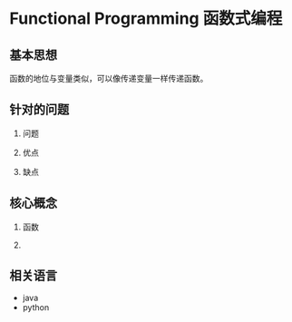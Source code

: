 # Functional Programming 函数式编程
## 基本思想
函数的地位与变量类似，可以像传递变量一样传递函数。

## 针对的问题
1. 问题

2. 优点

3. 缺点

## 核心概念
1. 函数  

2. 

## 相关语言
* java
* python

